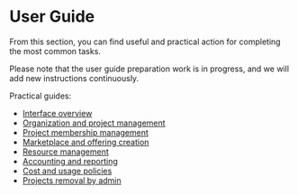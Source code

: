 # User Guide

From this section, you can find useful and practical action for completing the most common tasks.

Please note that the user guide preparation work is in progress, and we will add new instructions continuously.

Practical guides:

* [Interface overview](interface.md)
* [Organization and project management](organization_and_project_management.md)
* [Project membership management](project_membership_management.md)
* [Marketplace and offering creation](adding-an-offering.md)
* [Resource management](resource_management.md)
* [Accounting and reporting](usage_reports.md)
* [Cost and usage policies](cost-and-usage-policies.md)
* [Projects removal by admin](projects-removal-admin.md)
